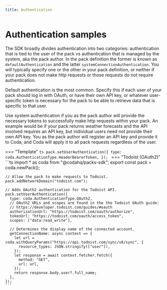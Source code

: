 ```yaml
---
title: Authentication
---
```


# Authentication samples

The SDK broadly divides authentication into two categories: authentication that is tied to the user of the pack vs authentication that is managed by the system, aka the pack author. In the pack definition the former is known as `defaultAuthentication` and the latter `systemConnectionAuthentication`. You will typically specify one or the other in your pack definition, or neither if your pack does not make http requests or those requests do not require authentication.

Default authentication is the most common. Specify this if each user of your pack should log in with OAuth, or have their own API key, or whatever user-specific token is necessary for the pack to be able to retrieve data that is specific to that user.

Use system authentication if you as the pack author will provide the necessary tokens to successfully make http requests within your pack. An example would be if your pack returns weather forecasts and the API involved requires an API key, but individual users need not provide their own API key. You as the pack author will register an API key and provide it to Coda, and Coda will apply it to all pack requests regardless of the user.

=== "Template"
    ```ts
    pack.setUserAuthentication({
      type: coda.AuthenticationType.HeaderBearerToken,
    });
    ```
=== "Todoist (OAuth2)"
    ```ts
    import * as coda from "@codahq/packs-sdk";
    export const pack = coda.newPack();

    // Allow the pack to make requests to Todoist.
    pack.addNetworkDomain("todoist.com");

    // Adds OAuth2 authentication for the Todoist API.
    pack.setUserAuthentication({
      type: coda.AuthenticationType.OAuth2,
      // OAuth2 URLs and scopes are found in the the Todoist OAuth guide:
      // https://developer.todoist.com/guides/#oauth
      authorizationUrl: "https://todoist.com/oauth/authorize",
      tokenUrl: "https://todoist.com/oauth/access_token",
      scopes: ["data:read_write"],

      // Determines the display name of the connected account.
      getConnectionName: async context => {
        let url = coda.withQueryParams("https://api.todoist.com/sync/v8/sync", {
          resource_types: JSON.stringify(["user"]),
        });
        let response = await context.fetcher.fetch({
          method: "GET",
          url: url,
        });
        return response.body.user?.full_name;
      },
    });
    ```

